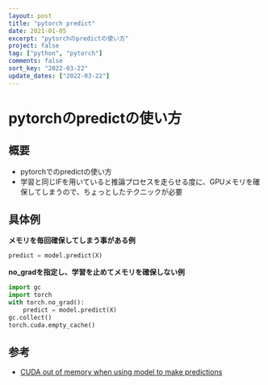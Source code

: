 ```yaml
---
layout: post
title: "pytorch predict"
date: 2021-01-05
excerpt: "pytorchのpredictの使い方"
project: false
tag: ["python", "pytorch"]
comments: false
sort_key: "2022-03-22"
update_dates: ["2022-03-22"]
---
```


# pytorchのpredictの使い方

## 概要
 - pytorchでのpredictの使い方
 - 学習と同じIFを用いていると推論プロセスを走らせる度に、GPUメモリを確保してしまうので、ちょっとしたテクニックが必要

## 具体例

**メモリを毎回確保してしまう事がある例**  
```python
predict = model.predict(X)
```

**no_gradを指定し、学習を止めてメモリを確保しない例**  
```python
import gc
import torch
with torch.no_grad():
    predict = model.predict(X)
gc.collect()
torch.cuda.empty_cache()
```

## 参考
 - [CUDA out of memory when using model to make predictions](https://discuss.pytorch.org/t/cuda-out-of-memory-when-using-model-to-make-predictions/39002)

